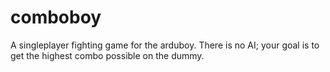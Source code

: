 # comboboy
A singleplayer fighting game for the arduboy. There is no AI; your goal is to get the highest combo possible on the dummy.
